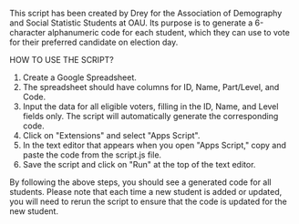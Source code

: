 
This script has been created by Drey for the Association of Demography and Social Statistic Students at OAU. Its purpose is to generate a 6-character alphanumeric code for each student, which they can use to vote for their preferred candidate on election day.

HOW TO USE THE SCRIPT?

1. Create a Google Spreadsheet.
2. The spreadsheet should have columns for ID, Name, Part/Level, and Code.
3. Input the data for all eligible voters, filling in the ID, Name, and Level fields only. The script will automatically generate the corresponding code.
4. Click on "Extensions" and select "Apps Script".
5. In the text editor that appears when you open "Apps Script," copy and paste the code from the script.js file.
6. Save the script and click on "Run" at the top of the text editor.


By following the above steps, you should see a generated code for all students. Please note that each time a new student is added or updated, you will need to rerun the script to ensure that the code is updated for the new student.